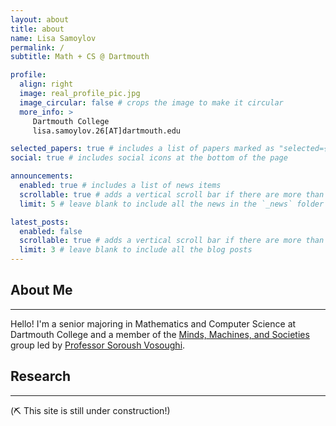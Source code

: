 ```yaml
---
layout: about
title: about
name: Lisa Samoylov
permalink: /
subtitle: Math + CS @ Dartmouth 

profile:
  align: right
  image: real_profile_pic.jpg
  image_circular: false # crops the image to make it circular
  more_info: >
     Dartmouth College
     lisa.samoylov.26[AT]dartmouth.edu 

selected_papers: true # includes a list of papers marked as "selected={true}"
social: true # includes social icons at the bottom of the page

announcements:
  enabled: true # includes a list of news items
  scrollable: true # adds a vertical scroll bar if there are more than 3 news items
  limit: 5 # leave blank to include all the news in the `_news` folder

latest_posts:
  enabled: false
  scrollable: true # adds a vertical scroll bar if there are more than 3 new posts items
  limit: 3 # leave blank to include all the blog posts
---
```



## About Me
----
Hello! I'm a senior majoring in Mathematics and Computer Science at Dartmouth College and a member of the [Minds, Machines, and Societies](https://www.cs.dartmouth.edu/~soroush/) group led by [Professor Soroush Vosoughi](https://faculty-directory.dartmouth.edu/soroush-vosoughi). 

## Research 
----
(⛏️ This site is still under construction!)
